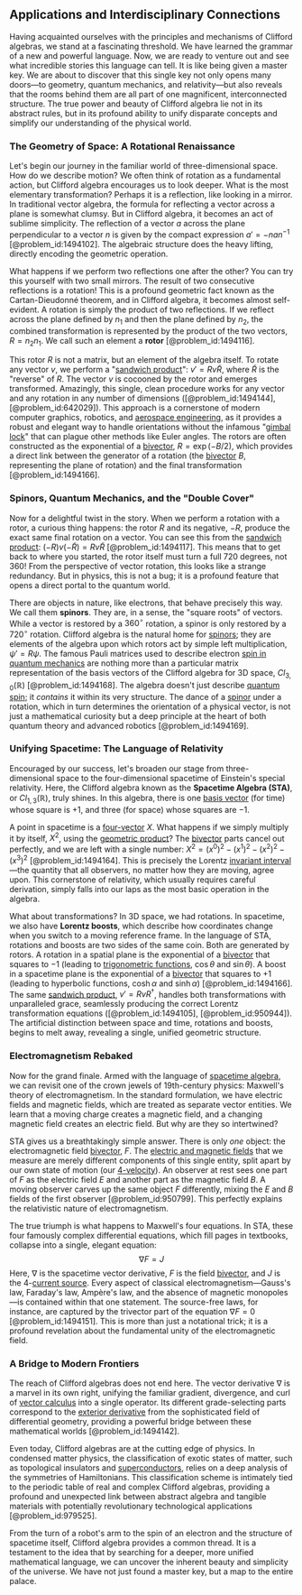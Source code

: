 ## Applications and Interdisciplinary Connections

Having acquainted ourselves with the principles and mechanisms of Clifford algebras, we stand at a fascinating threshold. We have learned the grammar of a new and powerful language. Now, we are ready to venture out and see what incredible stories this language can tell. It is like being given a master key. We are about to discover that this single key not only opens many doors—to geometry, quantum mechanics, and relativity—but also reveals that the rooms behind them are all part of one magnificent, interconnected structure. The true power and beauty of Clifford algebra lie not in its abstract rules, but in its profound ability to unify disparate concepts and simplify our understanding of the physical world.

### The Geometry of Space: A Rotational Renaissance

Let's begin our journey in the familiar world of three-dimensional space. How do we describe motion? We often think of rotation as a fundamental action, but Clifford algebra encourages us to look deeper. What is the most elementary transformation? Perhaps it is a reflection, like looking in a mirror. In traditional vector algebra, the formula for reflecting a vector across a plane is somewhat clumsy. But in Clifford algebra, it becomes an act of sublime simplicity. The reflection of a vector $a$ across the plane perpendicular to a vector $n$ is given by the compact expression $a' = -nan^{-1}$ [@problem_id:1494102]. The algebraic structure does the heavy lifting, directly encoding the geometric operation.

What happens if we perform two reflections one after the other? You can try this yourself with two small mirrors. The result of two consecutive reflections is a rotation! This is a profound geometric fact known as the Cartan-Dieudonné theorem, and in Clifford algebra, it becomes almost self-evident. A rotation is simply the product of two reflections. If we reflect across the plane defined by $n_1$ and then the plane defined by $n_2$, the combined transformation is represented by the product of the two vectors, $R = n_2 n_1$. We call such an element a **rotor** [@problem_id:1494116].

This rotor $R$ is not a matrix, but an element of the algebra itself. To rotate any vector $v$, we perform a "[sandwich product](@article_id:200776)": $v' = R v \tilde{R}$, where $\tilde{R}$ is the "reverse" of $R$. The vector $v$ is cocooned by the rotor and emerges transformed. Amazingly, this single, clean procedure works for any vector and any rotation in any number of dimensions ([@problem_id:1494144], [@problem_id:642029]). This approach is a cornerstone of modern computer graphics, robotics, and [aerospace engineering](@article_id:268009), as it provides a robust and elegant way to handle orientations without the infamous "[gimbal lock](@article_id:171240)" that can plague other methods like Euler angles. The rotors are often constructed as the exponential of a [bivector](@article_id:204265), $R = \exp(-B/2)$, which provides a direct link between the generator of a rotation (the [bivector](@article_id:204265) $B$, representing the plane of rotation) and the final transformation [@problem_id:1494166].

### Spinors, Quantum Mechanics, and the "Double Cover"

Now for a delightful twist in the story. When we perform a rotation with a rotor, a curious thing happens: the rotor $R$ and its negative, $-R$, produce the exact same final rotation on a vector. You can see this from the [sandwich product](@article_id:200776): $(-R)v(-\tilde{R}) = R v \tilde{R}$ [@problem_id:1494117]. This means that to get back to where you started, the rotor itself must turn a full $720$ degrees, not $360$! From the perspective of vector rotation, this looks like a strange redundancy. But in physics, this is not a bug; it is a profound feature that opens a direct portal to the quantum world.

There are objects in nature, like electrons, that behave precisely this way. We call them **spinors**. They are, in a sense, the "square roots" of vectors. While a vector is restored by a $360^{\circ}$ rotation, a spinor is only restored by a $720^{\circ}$ rotation. Clifford algebra is the natural home for [spinors](@article_id:157560); they are elements of the algebra upon which rotors act by simple left multiplication, $\psi' = R\psi$. The famous Pauli matrices used to describe electron [spin in quantum mechanics](@article_id:199970) are nothing more than a particular matrix representation of the basis vectors of the Clifford algebra for 3D space, $Cl_{3,0}(\mathbb{R})$ [@problem_id:1494168]. The algebra doesn't just describe [quantum spin](@article_id:137265); it *contains* it within its very structure. The dance of a [spinor](@article_id:153967) under a rotation, which in turn determines the orientation of a physical vector, is not just a mathematical curiosity but a deep principle at the heart of both quantum theory and advanced robotics [@problem_id:1494169].

### Unifying Spacetime: The Language of Relativity

Encouraged by our success, let's broaden our stage from three-dimensional space to the four-dimensional spacetime of Einstein's special relativity. Here, the Clifford algebra known as the **Spacetime Algebra (STA)**, or $Cl_{1,3}(\mathbb{R})$, truly shines. In this algebra, there is one [basis vector](@article_id:199052) (for time) whose square is $+1$, and three (for space) whose squares are $-1$.

A point in spacetime is a [four-vector](@article_id:159767) $X$. What happens if we simply multiply it by itself, $X^2$, using the [geometric product](@article_id:188386)? The [bivector](@article_id:204265) parts cancel out perfectly, and we are left with a single number: $X^2 = (x^0)^2 - (x^1)^2 - (x^2)^2 - (x^3)^2$ [@problem_id:1494164]. This is precisely the Lorentz [invariant interval](@article_id:262133)—the quantity that all observers, no matter how they are moving, agree upon. This cornerstone of relativity, which usually requires careful derivation, simply falls into our laps as the most basic operation in the algebra.

What about transformations? In 3D space, we had rotations. In spacetime, we also have **Lorentz boosts**, which describe how coordinates change when you switch to a moving reference frame. In the language of STA, rotations and boosts are two sides of the same coin. Both are generated by rotors. A rotation in a spatial plane is the exponential of a [bivector](@article_id:204265) that squares to $-1$ (leading to [trigonometric functions](@article_id:178424), $\cos\theta$ and $\sin\theta$). A boost in a spacetime plane is the exponential of a [bivector](@article_id:204265) that squares to $+1$ (leading to hyperbolic functions, $\cosh\alpha$ and $\sinh\alpha$) [@problem_id:1494166]. The same [sandwich product](@article_id:200776), $v' = R v R^\dagger$, handles both transformations with unparalleled grace, seamlessly producing the correct Lorentz transformation equations ([@problem_id:1494105], [@problem_id:950944]). The artificial distinction between space and time, rotations and boosts, begins to melt away, revealing a single, unified geometric structure.

### Electromagnetism Rebaked

Now for the grand finale. Armed with the language of [spacetime algebra](@article_id:181772), we can revisit one of the crown jewels of 19th-century physics: Maxwell's theory of electromagnetism. In the standard formulation, we have electric fields and magnetic fields, which are treated as separate vector entities. We learn that a moving charge creates a magnetic field, and a changing magnetic field creates an electric field. But why are they so intertwined?

STA gives us a breathtakingly simple answer. There is only *one* object: the electromagnetic field [bivector](@article_id:204265), $F$. The [electric and magnetic fields](@article_id:260853) that we measure are merely different components of this single entity, split apart by our own state of motion (our [4-velocity](@article_id:260601)). An observer at rest sees one part of $F$ as the electric field $E$ and another part as the magnetic field $B$. A moving observer carves up the same object $F$ differently, mixing the $E$ and $B$ fields of the first observer [@problem_id:950799]. This perfectly explains the relativistic nature of electromagnetism.

The true triumph is what happens to Maxwell's four equations. In STA, these four famously complex differential equations, which fill pages in textbooks, collapse into a single, elegant equation:
$$ \nabla F = J $$
Here, $\nabla$ is the spacetime vector derivative, $F$ is the field [bivector](@article_id:204265), and $J$ is the 4-[current source](@article_id:275174). Every aspect of classical electromagnetism—Gauss's law, Faraday's law, Ampère's law, and the absence of magnetic monopoles—is contained within that one statement. The source-free laws, for instance, are captured by the trivector part of the equation $\nabla F = 0$ [@problem_id:1494151]. This is more than just a notational trick; it is a profound revelation about the fundamental unity of the electromagnetic field.

### A Bridge to Modern Frontiers

The reach of Clifford algebras does not end here. The vector derivative $\nabla$ is a marvel in its own right, unifying the familiar gradient, divergence, and curl of [vector calculus](@article_id:146394) into a single operator. Its different grade-selecting parts correspond to the [exterior derivative](@article_id:161406) from the sophisticated field of differential geometry, providing a powerful bridge between these mathematical worlds [@problem_id:1494142].

Even today, Clifford algebras are at the cutting edge of physics. In condensed matter physics, the classification of exotic states of matter, such as topological insulators and [superconductors](@article_id:136316), relies on a deep analysis of the symmetries of Hamiltonians. This classification scheme is intimately tied to the periodic table of real and complex Clifford algebras, providing a profound and unexpected link between abstract algebra and tangible materials with potentially revolutionary technological applications [@problem_id:979525].

From the turn of a robot's arm to the spin of an electron and the structure of spacetime itself, Clifford algebra provides a common thread. It is a testament to the idea that by searching for a deeper, more unified mathematical language, we can uncover the inherent beauty and simplicity of the universe. We have not just found a master key, but a map to the entire palace.